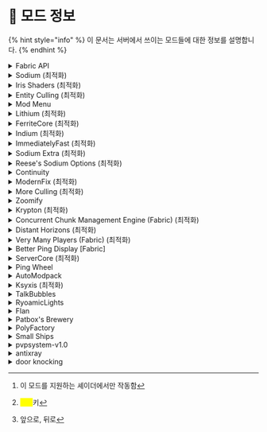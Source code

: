 # 🧊 모드 정보

{% hint style="info" %}
이 문서는 서버에서 쓰이는 모드들에 대한 정보를 설명합니다.
{% endhint %}

<details>

<summary>Fabric API</summary>

여러 패브릭 모드들과 호환되기 위해 필요한 필수 라이브러리

</details>

<details>

<summary>Sodium (최적화)</summary>

클라이언트 렌더링 최적화

</details>

<details>

<summary>Iris Shaders (최적화)</summary>

높은 호환성과 다양한 그래픽 옵션을 지원하는 셰이더 런처

</details>

<details>

<summary>Entity Culling (최적화)</summary>

패스 트레이싱을 통해 보이지 않는 블럭과 엔티티 렌더링을 건너뜀

</details>

<details>

<summary>Mod Menu</summary>

모드 메뉴 버튼을 추가하여 설치된 모드를 확인하고 설정할 수 있음

</details>

<details>

<summary>Lithium (최적화)</summary>

클라이언트와 서버를 위한 시스템 최적화

</details>

<details>

<summary>FerriteCore (최적화)</summary>

서버와 클라이언트를 위한 메모리 최적화

</details>

<details>

<summary>Indium (최적화)</summary>

Fabric API를 사용하는 모든 모드에 대한 렌더링 최적화

</details>

<details>

<summary>ImmediatelyFast (최적화)</summary>

클라이언트의 렌더링 성능을 향상 시킴

</details>

<details>

<summary>Sodium Extra (최적화)</summary>

Sodium에서 설정할 수 없었던 옵션들을 사용할 수 있음

</details>

<details>

<summary>Reese's Sodium Options (최적화)</summary>

Sodium의 사용 경험 향상

</details>

<details>

<summary>Continuity</summary>

리소스팩을 사용하여 블럭들이 서로 이어져 보이게 만듦

</details>

<details>

<summary>ModernFix (최적화)</summary>

성능 향상과 메모리 사용량을 줄이며 다양한 버그를 수정

</details>

<details>

<summary>More Culling (최적화)</summary>

눈에 보이지 않는 것들을 렌더링 하지 않아 성능 향상

</details>

<details>

<summary>Zoomify</summary>

간단한확대 모드

</details>

<details>

<summary>Krypton (최적화)</summary>

네트워크 최적화

</details>

<details>

<summary>Concurrent Chunk Management Engine (Fabric) (최적화)</summary>

청크 로딩 향상

</details>

<details>

<summary>Distant Horizons (최적화)</summary>

[기본 시야를 초과한 지형을 단순하게 표현하면서도 더멀리 보는 듯한 느낌을 줌](#user-content-fn-1)[^1]

</details>

<details>

<summary>Very Many Players (Fabric) (최적화)</summary>

서버를 위한 올인원 최적화

</details>

<details>

<summary>Better Ping Display [Fabric]</summary>

[플레이어 목록의 핑 아이콘을 텍스트로 표시](#user-content-fn-2)[^2]

</details>

<details>

<summary>ServerCore (최적화)</summary>

서버를 위한 올인원 최적화

</details>

<details>

<summary>Ping Wheel</summary>

지정한 키를 눌러 보고 있는 방향에 핑을 찍어 잠시 동안 알림

* 기본적으로 [<mark style="color:yellow;">마우스 추가 버튼</mark>](#user-content-fn-3)[^3]을 눌러 핑을 찍고 <mark style="color:yellow;">**Alt**</mark>를 눌러 누가 찍었는지 확인 가능

</details>

<details>

<summary>AutoModpack</summary>

모드 자동 설치기

</details>

<details>

<summary>Ksyxis (최적화)</summary>

청크 로딩 속도 향상

</details>

<details>

<summary>TalkBubbles</summary>

플레이어머리 위 말풍선 표시

</details>

<details>

<summary>RyoamicLights</summary>

빛을 내는 개체와 블럭은 설치하지 않아도 주변을 밝게 만듦

</details>

<details>

<summary>Flan</summary>

금 곡괭이를 통해 땅 보호

</details>

<details>

<summary>Patbox's Brewery</summary>

그라가스 제조기

</details>

<details>

<summary>PolyFactory</summary>

자동화 공장

</details>

<details>

<summary>Small Ships</summary>

대항해시대

</details>

<details>

<summary>pvpsystem-v1.0</summary>

PVP 비활성화

</details>

<details>

<summary>antixray</summary>

엑스레이 방지

</details>

<details>

<summary>door knocking</summary>

문 두드리기

</details>

[^1]: 이 모드를 지원하는 셰이더에서만 작동함

[^2]: <mark style="color:yellow;">**Tab**</mark>키

[^3]: 앞으로, 뒤로
